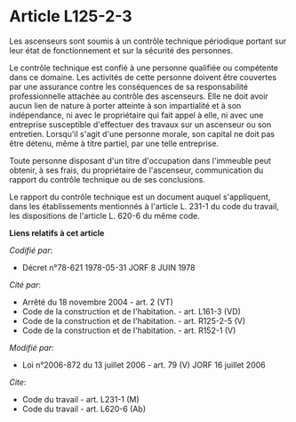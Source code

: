 # Article L125-2-3

Les ascenseurs sont soumis à un contrôle technique périodique portant sur leur état de fonctionnement et sur la sécurité des
personnes. 

Le contrôle technique est confié à une personne qualifiée ou compétente dans ce domaine. Les activités de cette personne
doivent être couvertes par une assurance contre les conséquences de sa responsabilité professionnelle attachée au contrôle
des ascenseurs. Elle ne doit avoir aucun lien de nature à porter atteinte à son impartialité et à son indépendance, ni avec
le propriétaire qui fait appel à elle, ni avec une entreprise susceptible d'effectuer des travaux sur un ascenseur ou son
entretien. Lorsqu'il s'agit d'une personne morale, son capital ne doit pas être détenu, même à titre partiel, par une telle
entreprise. 

Toute personne disposant d'un titre d'occupation dans l'immeuble peut obtenir, à ses frais, du propriétaire de l'ascenseur,
communication du rapport du contrôle technique ou de ses conclusions. 

Le rapport du contrôle technique est un document auquel s'appliquent, dans les établissements mentionnés à l'article L. 231-1
du code du travail, les dispositions de l'article L. 620-6 du même code.

**Liens relatifs à cet article**

_Codifié par_:

  - Décret n°78-621 1978-05-31 JORF 8 JUIN 1978

_Cité par_:

  - Arrêté du 18 novembre 2004 - art. 2 (VT)
  - Code de la construction et de l'habitation. - art. L161-3 (VD)
  - Code de la construction et de l'habitation. - art. R125-2-5 (V)
  - Code de la construction et de l'habitation. - art. R152-1 (V)

_Modifié par_:

  - Loi n°2006-872 du 13 juillet 2006 - art. 79 (V) JORF 16 juillet 2006

_Cite_:

  - Code du travail - art. L231-1 (M)
  - Code du travail - art. L620-6 (Ab)
